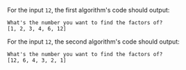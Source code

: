 For the input `12`, the first algorithm's code should output:

```text
What's the number you want to find the factors of?
[1, 2, 3, 4, 6, 12]
```

For the input `12`, the second algorithm's code should output:

```text
What's the number you want to find the factors of?
[12, 6, 4, 3, 2, 1]
```